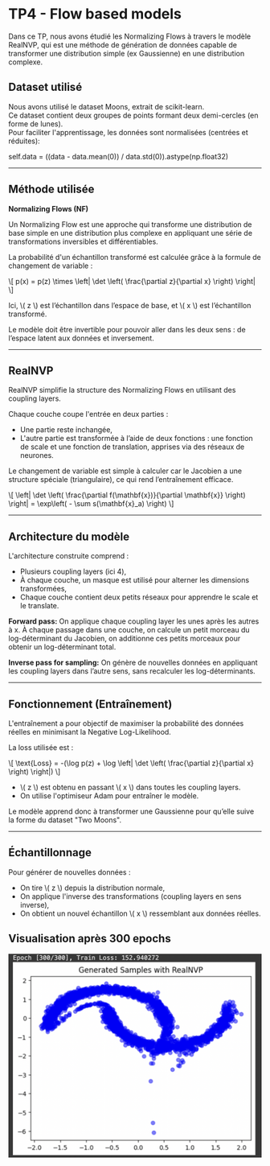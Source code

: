 # TP4 - Flow based models

Dans ce TP, nous avons étudié les Normalizing Flows à travers le modèle RealNVP, qui est une méthode de génération de données capable de transformer une distribution simple (ex Gaussienne) en une distribution complexe.

## Dataset utilisé

Nous avons utilisé le dataset Moons, extrait de scikit-learn.  
Ce dataset contient deux groupes de points formant deux demi-cercles (en forme de lunes).  
Pour faciliter l'apprentissage, les données sont normalisées (centrées et réduites):

self.data = ((data - data.mean(0)) / data.std(0)).astype(np.float32)

---

## Méthode utilisée

**Normalizing Flows (NF)**

Un Normalizing Flow est une approche qui transforme une distribution de base simple en une distribution plus complexe en appliquant une série de transformations inversibles et différentiables.

La probabilité d'un échantillon transformé est calculée grâce à la formule de changement de variable :

\\[
p(x) = p(z) \\times \\left| \\det \\left( \\frac{\\partial z}{\\partial x} \\right) \\right|
\\]

Ici, \\( z \\) est l’échantillon dans l’espace de base, et \\( x \\) est l’échantillon transformé.

Le modèle doit être invertible pour pouvoir aller dans les deux sens : de l’espace latent aux données et inversement.

---

## RealNVP

RealNVP simplifie la structure des Normalizing Flows en utilisant des coupling layers.

Chaque couche coupe l'entrée en deux parties :

- Une partie reste inchangée,
- L'autre partie est transformée à l’aide de deux fonctions : une fonction de scale et une fonction de translation, apprises via des réseaux de neurones.

Le changement de variable est simple à calculer car le Jacobien a une structure spéciale (triangulaire), ce qui rend l’entraînement efficace.

\\[
\\left| \\det \\left( \\frac{\\partial f(\\mathbf{x})}{\\partial \\mathbf{x}} \\right) \\right| = \\exp\\left( - \\sum s(\\mathbf{x}_a) \\right)
\\]


---

## Architecture du modèle

L'architecture construite comprend :

- Plusieurs coupling layers (ici 4),
- À chaque couche, un masque est utilisé pour alterner les dimensions transformées,
- Chaque couche contient deux petits réseaux pour apprendre le scale et le translate.

**Forward pass:**
On applique chaque coupling layer les unes après les autres à x. À chaque passage dans une couche, on calcule un petit morceau du log-déterminant du Jacobien, on additionne ces petits morceaux pour obtenir un log-déterminant total.

**Inverse pass for sampling:**
On génère de nouvelles données en appliquant les coupling layers dans l’autre sens, sans recalculer les log-déterminants.

---

## Fonctionnement (Entraînement)

L'entraînement a pour objectif de maximiser la probabilité des données réelles en minimisant la Negative Log-Likelihood.

La loss utilisée est :

\\[
\\text{Loss} = -(\\log p(z) + \\log \\left| \\det \\left( \\frac{\\partial z}{\\partial x} \\right) \\right|)
\\]

- \\( z \\) est obtenu en passant \\( x \\) dans toutes les coupling layers.
- On utilise l'optimiseur Adam pour entraîner le modèle.

Le modèle apprend donc à transformer une Gaussienne pour qu’elle suive la forme du dataset "Two Moons".

---

## Échantillonnage

Pour générer de nouvelles données :

- On tire \\( z \\) depuis la distribution normale,
- On applique l'inverse des transformations (coupling layers en sens inverse),
- On obtient un nouvel échantillon \\( x \\) ressemblant aux données réelles.

## Visualisation après 300 epochs

![Résultats](moons.png)

